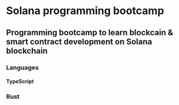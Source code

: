 # Solana programming bootcamp

## Programming bootcamp to learn blockcain & smart contract development on Solana blockchain

### Languages 

#### TypeScript
### Rust
